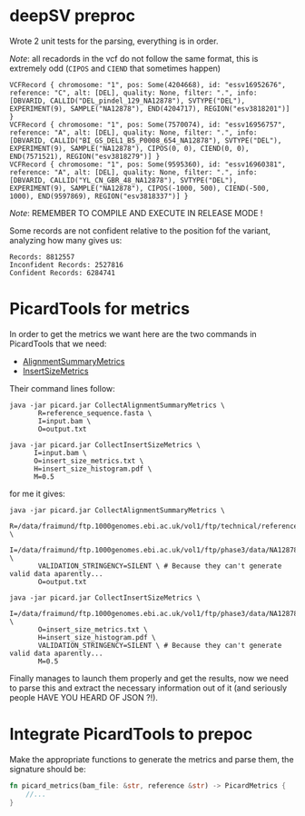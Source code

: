 # deepSV preproc

Wrote 2 unit tests for the parsing, everything is in order.

*Note*: all recadords in the vcf do not follow the same format, this is extremely odd (`CIPOS` and
`CIEND` that sometimes happen)

```
VCFRecord { chromosome: "1", pos: Some(4204668), id: "essv16952676", reference: "C", alt: [DEL], quality: None, filter: ".", info: [DBVARID, CALLID("DEL_pindel_129_NA12878"), SVTYPE("DEL"), EXPERIMENT(9), SAMPLE("NA12878"), END(4204717), REGION("esv3818201")] }
VCFRecord { chromosome: "1", pos: Some(7570074), id: "essv16956757", reference: "A", alt: [DEL], quality: None, filter: ".", info: [DBVARID, CALLID("BI_GS_DEL1_B5_P0008_654_NA12878"), SVTYPE("DEL"), EXPERIMENT(9), SAMPLE("NA12878"), CIPOS(0, 0), CIEND(0, 0), END(7571521), REGION("esv3818279")] }
VCFRecord { chromosome: "1", pos: Some(9595360), id: "essv16960381", reference: "A", alt: [DEL], quality: None, filter: ".", info: [DBVARID, CALLID("YL_CN_GBR_48_NA12878"), SVTYPE("DEL"), EXPERIMENT(9), SAMPLE("NA12878"), CIPOS(-1000, 500), CIEND(-500, 1000), END(9597869), REGION("esv3818337")] }
```

*Note*: REMEMBER TO COMPILE AND EXECUTE IN RELEASE MODE !

Some records are not confident relative to the position fof the variant, analyzing how many gives
us:

```
Records: 8812557
Inconfident Records: 2527816
Confident Records: 6284741
```

# PicardTools for metrics

In order to get the metrics we want here are the two commands in PicardTools that we need:

- [AlignmentSummaryMetrics](https://broadinstitute.github.io/picard/picard-metric-definitions.html#AlignmentSummaryMetrics)
- [InsertSizeMetrics](https://broadinstitute.github.io/picard/picard-metric-definitions.html#InsertSizeMetrics)

Their command lines follow:


```
java -jar picard.jar CollectAlignmentSummaryMetrics \
       R=reference_sequence.fasta \
       I=input.bam \
       O=output.txt
```

```
java -jar picard.jar CollectInsertSizeMetrics \
      I=input.bam \
      O=insert_size_metrics.txt \
      H=insert_size_histogram.pdf \
      M=0.5
```

for me it gives:

```
java -jar picard.jar CollectAlignmentSummaryMetrics \
       R=/data/fraimund/ftp.1000genomes.ebi.ac.uk/vol1/ftp/technical/reference/phase2_reference_assembly_sequence/hs37d5.fa \
       I=/data/fraimund/ftp.1000genomes.ebi.ac.uk/vol1/ftp/phase3/data/NA12878/alignment/NA12878.mapped.ILLUMINA.bwa.CEU.low_coverage.20121211.sort.bam \
       VALIDATION_STRINGENCY=SILENT \ # Because they can't generate valid data aparently...
       O=output.txt

java -jar picard.jar CollectInsertSizeMetrics \
       I=/data/fraimund/ftp.1000genomes.ebi.ac.uk/vol1/ftp/phase3/data/NA12878/alignment/NA12878.mapped.ILLUMINA.bwa.CEU.low_coverage.20121211.sort.bam \
       O=insert_size_metrics.txt \
       H=insert_size_histogram.pdf \
       VALIDATION_STRINGENCY=SILENT \ # Because they can't generate valid data aparently...
       M=0.5
```

Finally manages to launch them properly and get the results, now we need to parse this and extract
the necessary information out of it (and seriously people HAVE YOU HEARD OF JSON ?!).

# Integrate PicardTools to prepoc

Make the appropriate functions to generate the metrics and parse them, the signature should be:


```rust
fn picard_metrics(bam_file: &str, reference &str) -> PicardMetrics {
    //...
}

```
